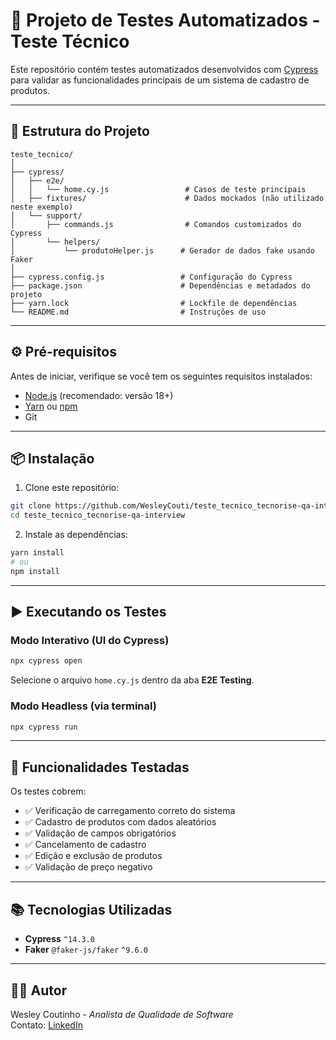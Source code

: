 # 🧪 Projeto de Testes Automatizados - Teste Técnico

Este repositório contém testes automatizados desenvolvidos com [Cypress](https://www.cypress.io/) para validar as funcionalidades principais de um sistema de cadastro de produtos.

---

## 📂 Estrutura do Projeto

```
teste_tecnico/
│
├── cypress/
│   ├── e2e/
│   │   └── home.cy.js                 # Casos de teste principais
│   ├── fixtures/                      # Dados mockados (não utilizado neste exemplo)
│   └── support/
│       ├── commands.js                # Comandos customizados do Cypress
│       └── helpers/
│           └── produtoHelper.js      # Gerador de dados fake usando Faker
│
├── cypress.config.js                 # Configuração do Cypress
├── package.json                      # Dependências e metadados do projeto
├── yarn.lock                         # Lockfile de dependências
└── README.md                         # Instruções de uso
```

---

## ⚙️ Pré-requisitos

Antes de iniciar, verifique se você tem os seguintes requisitos instalados:

- [Node.js](https://nodejs.org/) (recomendado: versão 18+)
- [Yarn](https://classic.yarnpkg.com/lang/en/) ou [npm](https://www.npmjs.com/)
- Git

---

## 📦 Instalação

1. Clone este repositório:

```bash
git clone https://github.com/WesleyCouti/teste_tecnico_tecnorise-qa-interview
cd teste_tecnico_tecnorise-qa-interview
```

2. Instale as dependências:

```bash
yarn install
# ou
npm install
```

---

## ▶️ Executando os Testes

### Modo Interativo (UI do Cypress)

```bash
npx cypress open
```

Selecione o arquivo `home.cy.js` dentro da aba **E2E Testing**.

### Modo Headless (via terminal)

```bash
npx cypress run
```

---

## 🧪 Funcionalidades Testadas

Os testes cobrem:

- ✅ Verificação de carregamento correto do sistema
- ✅ Cadastro de produtos com dados aleatórios
- ✅ Validação de campos obrigatórios
- ✅ Cancelamento de cadastro
- ✅ Edição e exclusão de produtos
- ✅ Validação de preço negativo

---

## 📚 Tecnologias Utilizadas

- **Cypress** `^14.3.0`
- **Faker** `@faker-js/faker` `^9.6.0`

---

## 👨‍💻 Autor

Wesley Coutinho - *Analista de Qualidade de Software*  
Contato: [LinkedIn](https://www.linkedin.com/in/wesleycoutinhoqa/)
